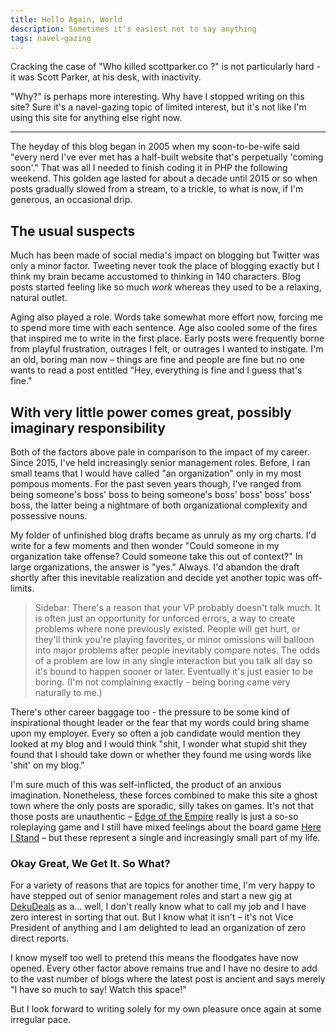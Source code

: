 ```yaml
---
title: Hello Again, World
description: Sometimes it's easiest not to say anything
tags: navel-gazing
---
```


Cracking the case of "Who killed scottparker.co ?" is not particularly hard - it was Scott Parker, at his desk, with inactivity.

"Why?" is perhaps more interesting. Why have I stopped writing on this site? Sure it's a navel-gazing topic of limited interest, but it's not like I'm using this site for anything else right now.

<hr>

The heyday of this blog began in 2005 when my soon-to-be-wife said "every nerd I've ever met has a half-built website that's perpetually 'coming soon'." That was all I needed to finish coding it in PHP the following weekend. This golden age lasted for about a decade until 2015 or so when posts gradually slowed from a stream, to a trickle, to what is now, if I'm generous, an occasional drip.

## The usual suspects

Much has been made of social media's impact on blogging but Twitter was only a minor factor. Tweeting never took the place of blogging exactly but I think my brain became accustomed to thinking in 140 characters. Blog posts started feeling like so much _work_ whereas they used to be a relaxing, natural outlet.

Aging also played a role. Words take somewhat more effort now, forcing me to spend more time with each sentence. Age also cooled some of the fires that inspired me to write in the first place. Early posts were frequently borne from playful frustration, outrages I felt, or outrages I wanted to instigate. I'm an old, boring man now – things are fine and people are fine but no one wants to read a post entitled "Hey, everything is fine and I guess that's fine."

## With very little power comes great, possibly imaginary responsibility

Both of the factors above pale in comparison to the impact of my career. Since 2015, I've held increasingly senior management roles. Before, I ran small teams that I would have called "an organization" only in my most pompous moments. For the past seven years though, I've ranged from being someone's boss' boss to being someone's boss' boss' boss' boss' boss, the latter being a nightmare of both organizational complexity and possessive nouns.

My folder of unfinished blog drafts became as unruly as my org charts. I'd write for a few moments and then wonder "Could someone in my organization take offense? Could someone take this out of context?" In large organizations, the answer is "yes."  Always. I'd abandon the draft shortly after this inevitable realization and decide yet another topic was off-limits.

> Sidebar: There's a reason that your VP probably doesn't talk much. It is often just an opportunity for unforced errors, a way to create problems where none previously existed. People will get hurt, or they'll think you're playing favorites, or minor omissions will balloon into major problems after people inevitably compare notes. The odds of a problem are low in any single interaction but you talk all day so it's bound to happen sooner or later. Eventually it's just easier to be boring. (I'm not complaining exactly - being boring came very naturally to me.)

There's other career baggage too - the pressure to be some kind of inspirational thought leader or the fear that my words could bring shame upon my employer. Every so often a job candidate would mention they looked at my blog and I would think "shit, I wonder what stupid shit they found that I should take down or whether they found me using words like 'shit' on my blog."

I'm sure much of this was self-inflicted, the product of an anxious imagination. Nonetheless, these forces combined to make this site a ghost town where the only posts are sporadic, silly takes on games. It's not that those posts are unauthentic – [Edge of the Empire](https://scottparker.co/a-review-of-edge-of-the-empire-via-player-aid/) really is just a so-so roleplaying game and I still have mixed feelings about the board game [Here I Stand](https://scottparker.co/sparker-the-eight-here-i-stand/) – but these represent a single and increasingly small part of my life.

### Okay Great, We Get It. So What?

For a variety of reasons that are topics for another time, I'm very happy to have stepped out of senior management roles and start a new gig at [DekuDeals](https://dekudeals.com) as a... well, I don't really know what to call my job and I have zero interest in sorting that out. But I know what it isn't – it's not Vice President of anything and I am delighted to lead an organization of zero direct reports.

I know myself too well to pretend this means the floodgates have now opened. Every other factor above remains true and I have no desire to add to the vast number of blogs where the latest post is ancient and says merely "I have so much to say! Watch this space!"

But I look forward to writing solely for my own pleasure once again at some irregular pace.